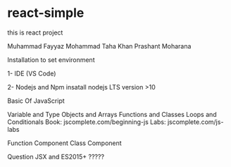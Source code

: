 # react-simple
this is react project

Muhammad Fayyaz Mohammad Taha Khan Prashant Moharana

Installation to set environment

1- IDE (VS Code)

2- Nodejs and Npm insatall nodejs LTS version >10

Basic Of JavaScript

Variable and Type
Objects and Arrays
Functions and Classes
Loops and Conditionals
Book: jscomplete.com/beginning-js Labs: jscomplete.com/js-labs

Function Component Class Component

Question
JSX and ES2015+ ?????
